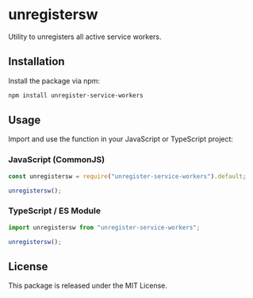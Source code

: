 # unregistersw

Utility to unregisters all active service workers.

## Installation

Install the package via npm:

```sh
npm install unregister-service-workers
```

## Usage

Import and use the function in your JavaScript or TypeScript project:

### JavaScript (CommonJS)
```js
const unregistersw = require("unregister-service-workers").default;

unregistersw();
```

### TypeScript / ES Module
```ts
import unregistersw from "unregister-service-workers";

unregistersw();
```

## License

This package is released under the MIT License.
